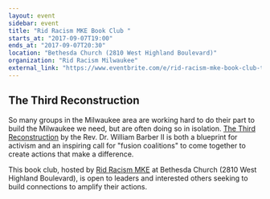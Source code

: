 ```yaml
---
layout: event
sidebar: event
title: "Rid Racism MKE Book Club "
starts_at: "2017-09-07T19:00"
ends_at: "2017-09-07T20:30"
location: "Bethesda Church (2810 West Highland Boulevard)"
organization: "Rid Racism Milwaukee"
external_link: "https://www.eventbrite.com/e/rid-racism-mke-book-club-the-third-reconstruction-tickets-36300008302?aff=efbevent"
---
```


## The Third Reconstruction

So many groups in the Milwaukee area are working hard to do their part to build the Milwaukee we need, but are often doing so in isolation. [The Third Reconstruction](http://www.beacon.org/The-Third-Reconstruction-P1139.aspx) by the Rev. Dr. William Barber II is both a blueprint for activism and an inspiring call for "fusion coalitions" to come together to create actions that make a difference.

This book club, hosted by [Rid Racism MKE](http://www.ridracism-mke.org) at Bethesda Church (2810 West Highland Boulevard), is open to leaders and interested others seeking to build connections to amplify their actions.
